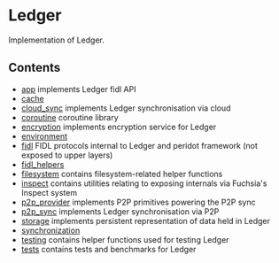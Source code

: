 # Ledger

Implementation of Ledger.

## Contents

 - [app](app) implements Ledger fidl API
 - [cache](cache)
 - [cloud_sync](cloud_sync) implements Ledger synchronisation via cloud
 - [coroutine](../lib/coroutine) coroutine library
 - [encryption](encryption) implements encryption service for Ledger
 - [environment](environment)
 - [fidl](fidl) FIDL protocols internal to Ledger and peridot framework (not exposed to upper layers)
 - [fidl_helpers](fidl_helpers)
 - [filesystem](filesystem) contains filesystem-related helper functions
 - [inspect](inspect) contains utilities relating to exposing internals via Fuchsia's Inspect system
 - [p2p_provider](p2p_provider) implements P2P primitives powering the P2P sync
 - [p2p_sync](p2p_sync) implements Ledger synchronisation via P2P
 - [storage](storage) implements persistent representation of data held in
   Ledger
 - [synchronization](synchronization)
 - [testing](testing) contains helper functions used for testing Ledger
 - [tests](tests) contains tests and benchmarks for Ledger
